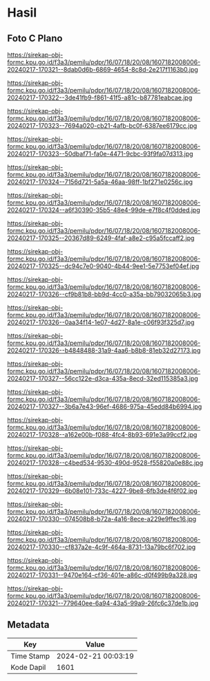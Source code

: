 # Hasil

## Foto C Plano

https://sirekap-obj-formc.kpu.go.id/f3a3/pemilu/pdpr/16/07/18/20/08/1607182008006-20240217-170321--8dab0d6b-6869-4654-8c8d-2e217f1163b0.jpg

https://sirekap-obj-formc.kpu.go.id/f3a3/pemilu/pdpr/16/07/18/20/08/1607182008006-20240217-170322--3de41fb9-f861-41f5-a81c-b87781eabcae.jpg

https://sirekap-obj-formc.kpu.go.id/f3a3/pemilu/pdpr/16/07/18/20/08/1607182008006-20240217-170323--7694a020-cb21-4afb-bc0f-6387ee6179cc.jpg

https://sirekap-obj-formc.kpu.go.id/f3a3/pemilu/pdpr/16/07/18/20/08/1607182008006-20240217-170323--50dbaf71-fa0e-4471-9cbc-93f9fa07d313.jpg

https://sirekap-obj-formc.kpu.go.id/f3a3/pemilu/pdpr/16/07/18/20/08/1607182008006-20240217-170324--7156d721-5a5a-46aa-98ff-1bf271e0256c.jpg

https://sirekap-obj-formc.kpu.go.id/f3a3/pemilu/pdpr/16/07/18/20/08/1607182008006-20240217-170324--a6f30390-35b5-48e4-99de-e7f8c4f0dded.jpg

https://sirekap-obj-formc.kpu.go.id/f3a3/pemilu/pdpr/16/07/18/20/08/1607182008006-20240217-170325--20367d89-6249-4faf-a8e2-c95a5fccaff2.jpg

https://sirekap-obj-formc.kpu.go.id/f3a3/pemilu/pdpr/16/07/18/20/08/1607182008006-20240217-170325--dc94c7e0-9040-4b44-9ee1-5e7753ef04ef.jpg

https://sirekap-obj-formc.kpu.go.id/f3a3/pemilu/pdpr/16/07/18/20/08/1607182008006-20240217-170326--cf9b81b8-bb9d-4cc0-a35a-bb79032065b3.jpg

https://sirekap-obj-formc.kpu.go.id/f3a3/pemilu/pdpr/16/07/18/20/08/1607182008006-20240217-170326--0aa34f14-1e07-4d27-8a1e-c06f93f325d7.jpg

https://sirekap-obj-formc.kpu.go.id/f3a3/pemilu/pdpr/16/07/18/20/08/1607182008006-20240217-170326--b4848488-31a9-4aa6-b8b8-81eb32d27173.jpg

https://sirekap-obj-formc.kpu.go.id/f3a3/pemilu/pdpr/16/07/18/20/08/1607182008006-20240217-170327--56cc122e-d3ca-435a-8ecd-32ed115385a3.jpg

https://sirekap-obj-formc.kpu.go.id/f3a3/pemilu/pdpr/16/07/18/20/08/1607182008006-20240217-170327--3b6a7e43-96ef-4686-975a-45edd84b6994.jpg

https://sirekap-obj-formc.kpu.go.id/f3a3/pemilu/pdpr/16/07/18/20/08/1607182008006-20240217-170328--a162e00b-f088-4fc4-8b93-691e3a99ccf2.jpg

https://sirekap-obj-formc.kpu.go.id/f3a3/pemilu/pdpr/16/07/18/20/08/1607182008006-20240217-170328--c4bed534-9530-490d-9528-f55820a0e88c.jpg

https://sirekap-obj-formc.kpu.go.id/f3a3/pemilu/pdpr/16/07/18/20/08/1607182008006-20240217-170329--6b08e101-733c-4227-9be8-6fb3de4f6f02.jpg

https://sirekap-obj-formc.kpu.go.id/f3a3/pemilu/pdpr/16/07/18/20/08/1607182008006-20240217-170330--074508b8-b72a-4a16-8ece-a229e9ffec16.jpg

https://sirekap-obj-formc.kpu.go.id/f3a3/pemilu/pdpr/16/07/18/20/08/1607182008006-20240217-170330--cf837a2e-4c9f-464a-8731-13a79bc6f702.jpg

https://sirekap-obj-formc.kpu.go.id/f3a3/pemilu/pdpr/16/07/18/20/08/1607182008006-20240217-170331--9470e164-cf36-401e-a86c-d0f499b9a328.jpg

https://sirekap-obj-formc.kpu.go.id/f3a3/pemilu/pdpr/16/07/18/20/08/1607182008006-20240217-170321--779640ee-6a94-43a5-99a9-26fc6c37de1b.jpg


## Metadata

| Key        | Value               |
| ---------- | ------------------- |
| Time Stamp | 2024-02-21 00:03:19 |
| Kode Dapil | 1601                |



